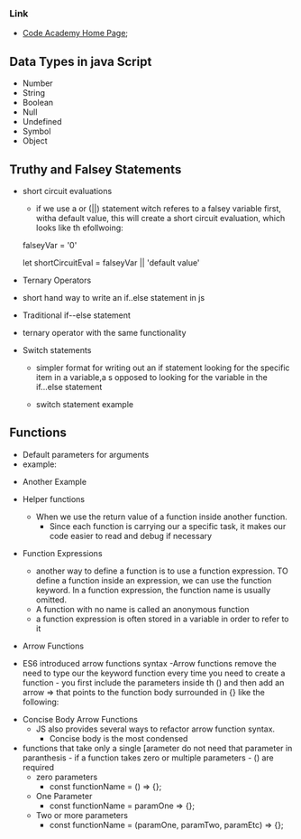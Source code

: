 ### Link

- [Code Academy Home Page](https://www.codecademy.com/learn);

## Data Types in java Script

- Number
- String
- Boolean
- Null
- Undefined
- Symbol
- Object

## Truthy and Falsey Statements

- short circuit evaluations

  - if we use a or (||) statement witch referes to a falsey variable first, witha  default value, this will create a short circuit evaluation, which looks like th efollwoing:
  
  falseyVar = '0'

  let shortCircuitEval = falseyVar || 'default value'

- Ternary Operators
- short hand way to write an if..else statement in js

- Traditional if--else statement

<!-- let isNightTime = true;
 
if (isNightTime) {
  console.log('Turn on the lights!');
} else {
  console.log('Turn off the lights!');
} -->

- ternary operator with the same functionality
<!-- isNightTime ? console.log('Turn on the lights!') : console.log('Turn off the lights!'); -->

- Switch statements
  - simpler format for writing out an if statement looking for the specific item in a variable,a s opposed to looking for the variable in the if...else statement

  - switch statement example

<!-- let athleteFinalPosition = 'second place';

switch (athleteFinalPosition) {
  case 'first place':
    console.log('You get the gold medal!');
    break;
  case 'second place':
    console.log('You get the silver medal!');
    break;
  case 'third place':
    console.log('You get the bronze medal!');
    break;
  default:
    console.log('No medal awarded.');
    break;
} -->

## Functions

- Default parameters for arguments
- example:

 <!--
function greeting (name = 'stranger') {
  console.log(`Hello, ${name}!`)
}

greeting('Nick') // Output: Hello, Nick!
greeting() // Output: Hello, stranger!  -->

- Another Example

<!--
function makeShoppingList(item1 = 'milk', item2 = 'bread', item3 = 'eggs') {
  console.log(`Remember to buy ${item1}`);
  console.log(`Remember to buy ${item2}`);
  console.log(`Remember to buy ${item3}`);
}

makeShoppingList('liquor', 'beer', 'hookers'); -->

- Helper functions
  - When we use the return value of a function inside another function.
    - Since each function is carrying our a specific task, it makes our code easier to read and debug if necessary
  
- Function Expressions
  - another way to define a function is to use a function expression. TO define a function inside an expression, we can use the function keyword. In a function expression, the function name is usually omitted.
  - A function with no name is called an anonymous function
  - a function expression is often stored in a variable in order to refer to it

- Arrow Functions
- ES6 introduced arrow functions syntax -Arrow functions remove the need to type our the keyword function every time you need to create a function - you first include the parameters inside th  () and then add an arrow => that points to the function body surrounded in {} like the following:

<!-- 
const rectangleArea = (width, height) => {
  let area = width * height;
  return area;
};
 -->

- Concise Body Arrow Functions
  - JS also provides several ways to refactor arrow function syntax.
    - Concise body is the most condensed
- functions that take only a single [arameter do not need that parameter in paranthesis - if a function takes zero or multiple parameters - () are required
  - zero parameters
    - const functionName = () => {};
  - One Parameter
    - const functionName = paramOne => {};
  - Two or more parameters
    - const functionName = (paramOne, paramTwo, paramEtc) => {};
